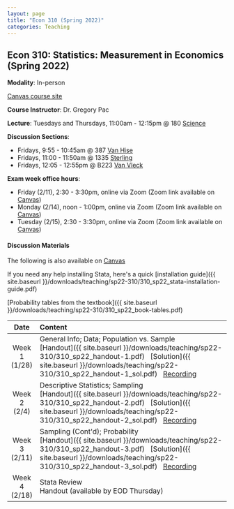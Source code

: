 ```yaml
---
layout: page
title: "Econ 310 (Spring 2022)"
categories: Teaching
---
```


## Econ 310: Statistics: Measurement in Economics (Spring 2022)

**Modality**: In-person

[Canvas course site](https://canvas.wisc.edu/courses/279700)

**Course Instructor**: Dr. Gregory Pac

**Lecture**: Tuesdays and Thursdays, 11:00am - 12:15pm @ 180 [Science](https://map.wisc.edu/s/92gxlfhr)

**Discussion Sections**: 

* Fridays, 9:55 - 10:45am @ 387 [Van Hise](https://map.wisc.edu/s/dcumacyz)
* Fridays, 11:00 - 11:50am @ 1335 [Sterling](https://map.wisc.edu/s/nfp3xv0t)
* Fridays, 12:05 - 12:55pm @ B223 [Van Vleck](https://map.wisc.edu/s/ru32ioiy)

**Exam week office hours**: 

* Friday (2/11), 2:30 - 3:30pm, online via Zoom (Zoom link available on [Canvas](https://canvas.wisc.edu/courses/279700/pages/ta-resources-for-traviss-students?module_item_id=4561541))
* Monday (2/14), noon - 1:00pm, online via Zoom (Zoom link available on [Canvas](https://canvas.wisc.edu/courses/279700/pages/ta-resources-for-traviss-students?module_item_id=4561541))
* Tuesday (2/15), 2:30 - 3:30pm, online via Zoom (Zoom link available on [Canvas](https://canvas.wisc.edu/courses/279700/pages/ta-resources-for-traviss-students?module_item_id=4561541))

#### Discussion Materials

The following is also available on [Canvas](https://canvas.wisc.edu/courses/279700/pages/ta-resources-for-traviss-students?module_item_id=4561541)

If you need any help installing Stata, here's a quick [installation guide]({{ site.baseurl }}/downloads/teaching/sp22-310/310_sp22_stata-installation-guide.pdf)

[Probability tables from the textbook]({{ site.baseurl }}/downloads/teaching/sp22-310/310_sp22_book-tables.pdf)

|     Date    |                     Content                     |
|:-----------:|	:---------------------------------------------- |
| Week 1 <br> (1/28) | General Info; Data; Population vs. Sample <br> [Handout]({{ site.baseurl }}/downloads/teaching/sp22-310/310_sp22_handout-1.pdf) &nbsp; [Solution]({{ site.baseurl }}/downloads/teaching/sp22-310/310_sp22_handout-1_sol.pdf) &nbsp; [Recording](https://uwmadison.zoom.us/rec/share/wZvX3k1k7VaotkGsenF07Ewhqr4l_QsNkx7C298FfoHGm1z-NwrqB6gigJw-o0Ng.FVNVBRs4EpP7WXM6)|
| Week 2 <br> (2/4) | Descriptive Statistics; Sampling <br> [Handout]({{ site.baseurl }}/downloads/teaching/sp22-310/310_sp22_handout-2.pdf) &nbsp; [Solution]({{ site.baseurl }}/downloads/teaching/sp22-310/310_sp22_handout-2_sol.pdf) &nbsp; [Recording](https://uwmadison.zoom.us/rec/share/-Nhs3UgI_Ul2s9BwOsOx-H9lYcmlFTVtkgpsPhg5WvDOvI8AD5EA6_FcqLhtkGx_.OshOjH_iT3BcRF3C) |
| Week 3 <br> (2/11) | Sampling (Cont'd); Probability <br> [Handout]({{ site.baseurl }}/downloads/teaching/sp22-310/310_sp22_handout-3.pdf) &nbsp; [Solution]({{ site.baseurl }}/downloads/teaching/sp22-310/310_sp22_handout-3_sol.pdf) &nbsp; [Recording](https://uwmadison.zoom.us/rec/share/cOkIIRWEl927hjryGL6STflzLr-xbDIQYgpzvImJabYaxnqjJsK5QX6qLFCYSohM.GxVmjJ8FB57GJ5jE)|
| Week 4 <br> (2/18) | Stata Review <br> Handout (available by EOD Thursday) | 